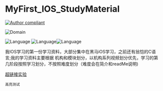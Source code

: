 # MyFirst_IOS_StudyMaterial

[![Author compliant](https://img.shields.io/badge/Author-Jifengzhiyu-yellow.svg "Author:Jifengzhiyu")](https://github.com/jifengzhiyu/MyFirst_IOS_StudyMaterial "Author")

![Domain](https://img.shields.io/badge/Domain-IOS-brightgreen.svg "Domain:IOS")

![Language](https://img.shields.io/badge/Language-C-blueviolet.svg "Language:C") ![Language](https://img.shields.io/badge/Language-ObjectiveC-blueviolet.svg "Language:ObjectiveC")![Language](https://img.shields.io/badge/Language-Swift-blueviolet.svg "Language:Swift") 

我IOS学习的第一份学习资料，大部分集中在黑马iOS学习，之前还有翁恺的C语言;我的学习资料主要根据 机构和模块划分，以机构系列视频划分优先，学习的第几阶段按照学习划分，不按照难度划分（难度会在简介和readMe说明)

[超链接实验](https://github.com/RichardLitt/standard-readme#badge)

```高亮测试```







